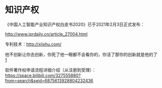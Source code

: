 # 知识产权

《中国人工智能产业知识产权白皮书2020》已于2021年2月3日正式发布：

http://www.iprdaily.cn/article_27004.html

专利技术：http://xjishu.com/

他不创新让你去创新，你死了他一眼都不会看你的，你活了那你的创新就是他的了[1]

软件著作权申请流程详细介绍（从注册到受理）：https://space.bilibili.com/327555880?from=search&seid=6875613928804232436

[1]: https://www.bilibili.com/video/BV1Y64y1o7ys?spm_id_from=333.851.b_7265636f6d6d656e64.3
